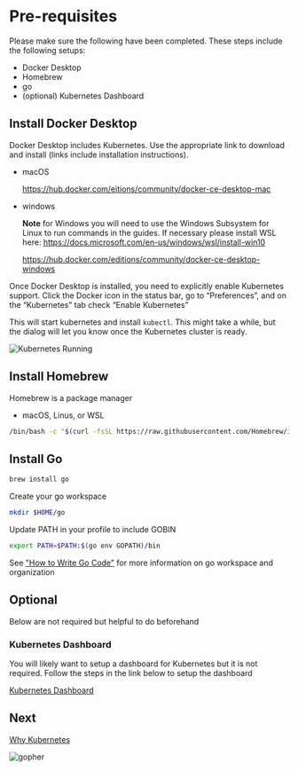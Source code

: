 # Pre-requisites

Please make sure the following have been completed. These steps include the 
following setups:

- Docker Desktop
- Homebrew
- go
- (optional) Kubernetes Dashboard

## Install Docker Desktop

Docker Desktop includes Kubernetes. Use the appropriate link to download and install (links include installation instructions).

- macOS

  <https://hub.docker.com/eitions/community/docker-ce-desktop-mac>

- windows

  **Note** for Windows you will need to use the Windows Subsystem for Linux to run commands in the guides. If necessary please install WSL here: <https://docs.microsoft.com/en-us/windows/wsl/install-win10>

  <https://hub.docker.com/editions/community/docker-ce-desktop-windows>

Once Docker Desktop is installed, you need to explicitly enable Kubernetes support. Click the Docker icon in the status bar, go to “Preferences”, and on the “Kubernetes” tab check “Enable Kubernetes”

This will start kubernetes and install `kubectl`.  This might take a while, but the dialog will let you know once the Kubernetes cluster is ready.

![Kubernetes Running](screens/docker-desktop-k8s-running.png)

## Install Homebrew

Homebrew is a package manager

- macOS, Linus, or WSL

```bash
/bin/bash -c "$(curl -fsSL https://raw.githubusercontent.com/Homebrew/install/HEAD/install.sh)"
```

## Install Go

```bash
brew install go
```

Create your go workspace

```bash
mkdir $HOME/go
```

Update PATH in your profile to include GOBIN

```bash
export PATH=$PATH:$(go env GOPATH)/bin
```

See ["How to Write Go Code"](https://golang.org/doc/code.html) for more information on go workspace and organization

## Optional

Below are not required but helpful to do beforehand

### Kubernetes Dashboard

You will likely want to setup a dashboard for Kubernetes but it is not required. Follow the steps in the link below to setup the dashboard

[Kubernetes Dashboard](k8s-dashboard.md)

## Next

[Why Kubernetes](why-kubernetes.md)

![gopher](images/gopher.png)
